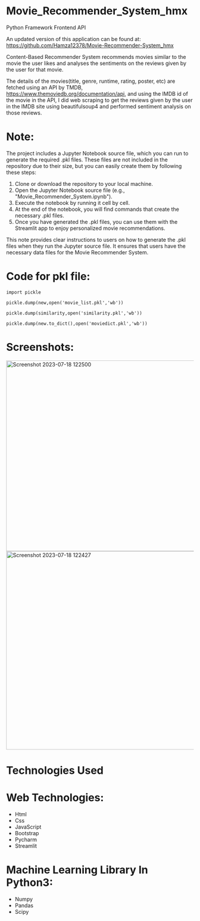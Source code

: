 # Movie_Recommender_System_hmx
Python Framework Frontend API

An updated version of this application can be found at: https://github.com/Hamza12378/Movie-Recommender-System_hmx
 
Content-Based Recommender System recommends movies similar to the movie the user likes and analyses the sentiments on the reviews given by the user for that movie.

The details of the movies(title, genre, runtime, rating, poster, etc) are fetched using an API by TMDB, https://www.themoviedb.org/documentation/api, and using the IMDB id of the movie in the API, I did web scraping to get the reviews given by the user in the IMDB site using beautifulsoup4 and performed sentiment analysis on those reviews.
 
# Note: 
The project includes a Jupyter Notebook source file, which you can run to generate the required .pkl files. These files are not included in the repository due to their size, but you can easily create them by following these steps:
1. Clone or download the repository to your local machine.
2. Open the Jupyter Notebook source file (e.g., "Movie_Recommender_System.ipynb").
3. Execute the notebook by running it cell by cell.
4. At the end of the notebook, you will find commands that create the necessary .pkl files.
5. Once you have generated the .pkl files, you can use them with the Streamlit app to enjoy personalized movie recommendations.


This note provides clear instructions to users on how to generate the .pkl files when they run the Jupyter source file. It ensures that users have the necessary data files for the Movie Recommender System.

# Code for pkl file:

`import pickle`

`pickle.dump(new,open('movie_list.pkl','wb'))`

`pickle.dump(similarity,open('similarity.pkl','wb'))`

`pickle.dump(new.to_dict(),open('moviedict.pkl','wb'))`

# Screenshots:

<img width="512" alt="Screenshot 2023-07-18 122500" src="https://github.com/Hamza12378/Movie-Recommender-System_hmx/assets/111439617/26d21348-424e-43cf-9b8e-cb6a9b51220a">
<img width="533" alt="Screenshot 2023-07-18 122427" src="https://github.com/Hamza12378/Movie-Recommender-System_hmx/assets/111439617/496d0b19-0a1b-4f4e-894a-d13acbaf8ad1">

# Technologies Used
# Web Technologies:

- Html
- Css
- JavaScript
- Bootstrap
- Pycharm
- Streamlit

# Machine Learning Library In Python3:

- Numpy
- Pandas
- Scipy
